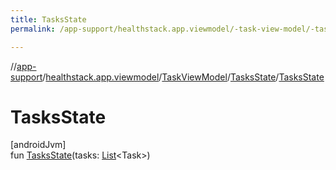 ```yaml
---
title: TasksState
permalink: /app-support/healthstack.app.viewmodel/-task-view-model/-tasks-state/-tasks-state.html

---
```

//[app-support](/app-support.html)/[healthstack.app.viewmodel](../../index.html)/[TaskViewModel](../index.html)/[TasksState](index.html)/[TasksState](-tasks-state.html)



# TasksState



[androidJvm]\
fun [TasksState](-tasks-state.html)(tasks: [List](https://kotlinlang.org/api/latest/jvm/stdlib/kotlin.collections/-list/index.html)&lt;Task&gt;)




